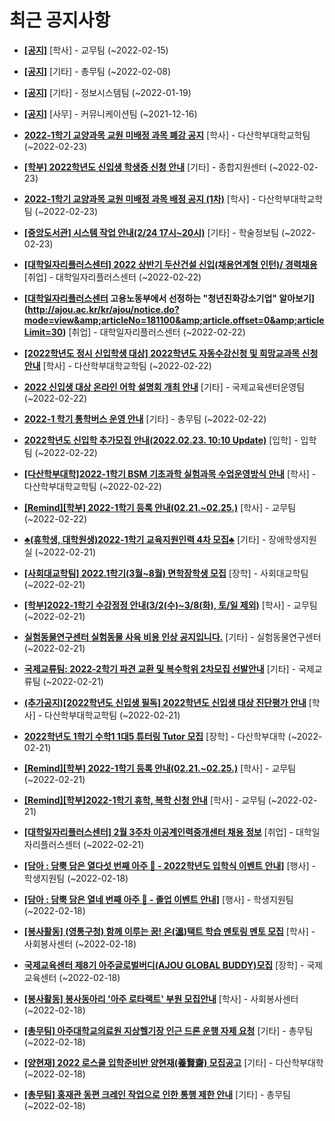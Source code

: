 # 최근 공지사항

* **[[공지]](http://ajou.ac.kr/kr/ajou/notice.do?mode=view&amp;articleNo=180874&amp;article.offset=0&amp;articleLimit=30)**
 [학사] - 교무팀 (~2022-02-15)

* **[[공지]](http://ajou.ac.kr/kr/ajou/notice.do?mode=view&amp;articleNo=180493&amp;article.offset=0&amp;articleLimit=30)**
 [기타] - 총무팀 (~2022-02-08)

* **[[공지]](http://ajou.ac.kr/kr/ajou/notice.do?mode=view&amp;articleNo=179802&amp;article.offset=0&amp;articleLimit=30)**
 [기타] - 정보시스템팀 (~2022-01-19)

* **[[공지]](http://ajou.ac.kr/kr/ajou/notice.do?mode=view&amp;articleNo=147976&amp;article.offset=0&amp;articleLimit=30)**
 [사무] - 커뮤니케이션팀 (~2021-12-16)

* **[2022-1학기 교양과목 교원 미배정 과목 폐강 공지](http://ajou.ac.kr/kr/ajou/notice.do?mode=view&amp;articleNo=181141&amp;article.offset=0&amp;articleLimit=30)**
 [학사] - 다산학부대학교학팀 (~2022-02-23)

* **[[학부] 2022학년도 신입생 학생증 신청 안내](http://ajou.ac.kr/kr/ajou/notice.do?mode=view&amp;articleNo=181140&amp;article.offset=0&amp;articleLimit=30)**
 [기타] - 종합지원센터 (~2022-02-23)

* **[2022-1학기 교양과목 교원 미배정 과목 배정 공지 (1차)](http://ajou.ac.kr/kr/ajou/notice.do?mode=view&amp;articleNo=181138&amp;article.offset=0&amp;articleLimit=30)**
 [학사] - 다산학부대학교학팀 (~2022-02-23)

* **[[중앙도서관] 시스템 작업 안내(2/24 17시~20시)](http://ajou.ac.kr/kr/ajou/notice.do?mode=view&amp;articleNo=181133&amp;article.offset=0&amp;articleLimit=30)**
 [기타] - 학술정보팀 (~2022-02-23)

* **[[대학일자리플러스센터] 2022 상반기 두산건설 신입(채용연계형 인턴)/ 경력채용](http://ajou.ac.kr/kr/ajou/notice.do?mode=view&amp;articleNo=181123&amp;article.offset=0&amp;articleLimit=30)**
 [취업] - 대학일자리플러스센터 (~2022-02-22)

* **[[대학일자리플러스센터](WORKNET) 고용노동부에서 선정하는 &quot;청년친화강소기업&quot; 알아보기](http://ajou.ac.kr/kr/ajou/notice.do?mode=view&amp;articleNo=181100&amp;article.offset=0&amp;articleLimit=30)**
 [취업] - 대학일자리플러스센터 (~2022-02-22)

* **[[2022학년도 정시 신입학생 대상] 2022학년도 자동수강신청 및 희망교과목 신청 안내](http://ajou.ac.kr/kr/ajou/notice.do?mode=view&amp;articleNo=181096&amp;article.offset=0&amp;articleLimit=30)**
 [학사] - 다산학부대학교학팀 (~2022-02-22)

* **[2022 신입생 대상 온라인 어학 설명회 개최 안내](http://ajou.ac.kr/kr/ajou/notice.do?mode=view&amp;articleNo=181092&amp;article.offset=0&amp;articleLimit=30)**
 [기타] - 국제교육센터운영팀 (~2022-02-22)

* **[2022-1 학기 통학버스 운영 안내](http://ajou.ac.kr/kr/ajou/notice.do?mode=view&amp;articleNo=181090&amp;article.offset=0&amp;articleLimit=30)**
 [기타] - 총무팀 (~2022-02-22)

* **[2022학년도 신입학 추가모집 안내(2022.02.23. 10:10 Update)](http://ajou.ac.kr/kr/ajou/notice.do?mode=view&amp;articleNo=181081&amp;article.offset=0&amp;articleLimit=30)**
 [입학] - 입학팀 (~2022-02-22)

* **[[다산학부대학]2022-1학기 BSM 기초과학 실험과목 수업운영방식 안내](http://ajou.ac.kr/kr/ajou/notice.do?mode=view&amp;articleNo=181080&amp;article.offset=0&amp;articleLimit=30)**
 [학사] - 다산학부대학교학팀 (~2022-02-22)

* **[[Remind][학부] 2022-1학기 등록 안내(02.21.~02.25.)](http://ajou.ac.kr/kr/ajou/notice.do?mode=view&amp;articleNo=181074&amp;article.offset=0&amp;articleLimit=30)**
 [학사] - 교무팀 (~2022-02-22)

* **[♣(휴학생, 대학원생)2022-1학기 교육지원인력 4차 모집♣](http://ajou.ac.kr/kr/ajou/notice.do?mode=view&amp;articleNo=181070&amp;article.offset=0&amp;articleLimit=30)**
 [기타] - 장애학생지원실 (~2022-02-21)

* **[[사회대교학팀] 2022.1학기(3월~8월) 면학장학생 모집](http://ajou.ac.kr/kr/ajou/notice.do?mode=view&amp;articleNo=181068&amp;article.offset=0&amp;articleLimit=30)**
 [장학] - 사회대교학팀 (~2022-02-21)

* **[[학부]2022-1학기 수강정정 안내(3/2(수)~3/8(화), 토/일 제외)](http://ajou.ac.kr/kr/ajou/notice.do?mode=view&amp;articleNo=181060&amp;article.offset=0&amp;articleLimit=30)**
 [학사] - 교무팀 (~2022-02-21)

* **[실험동물연구센터 실험동물 사육 비용 인상 공지입니다.](http://ajou.ac.kr/kr/ajou/notice.do?mode=view&amp;articleNo=181055&amp;article.offset=0&amp;articleLimit=30)**
 [기타] - 실험동물연구센터 (~2022-02-21)

* **[국제교류팀: 2022-2학기 파견 교환 및 복수학위 2차모집 선발안내](http://ajou.ac.kr/kr/ajou/notice.do?mode=view&amp;articleNo=181042&amp;article.offset=0&amp;articleLimit=30)**
 [기타] - 국제교류팀 (~2022-02-21)

* **[(추가공지)[2022학년도 신입생 필독] 2022학년도 신입생 대상 진단평가 안내](http://ajou.ac.kr/kr/ajou/notice.do?mode=view&amp;articleNo=181039&amp;article.offset=0&amp;articleLimit=30)**
 [학사] - 다산학부대학교학팀 (~2022-02-21)

* **[2022학년도 1학기 수학1 1대5 튜터링 Tutor 모집](http://ajou.ac.kr/kr/ajou/notice.do?mode=view&amp;articleNo=181025&amp;article.offset=0&amp;articleLimit=30)**
 [장학] - 다산학부대학 (~2022-02-21)

* **[[Remind][학부] 2022-1학기 등록 안내(02.21.~02.25.)](http://ajou.ac.kr/kr/ajou/notice.do?mode=view&amp;articleNo=181020&amp;article.offset=0&amp;articleLimit=30)**
 [학사] - 교무팀 (~2022-02-21)

* **[[Remind][학부]2022-1학기 휴학, 복학 신청 안내](http://ajou.ac.kr/kr/ajou/notice.do?mode=view&amp;articleNo=181019&amp;article.offset=0&amp;articleLimit=30)**
 [학사] - 교무팀 (~2022-02-21)

* **[[대학일자리플러스센터] 2월 3주차 이공계인력중개센터 채용 정보](http://ajou.ac.kr/kr/ajou/notice.do?mode=view&amp;articleNo=181017&amp;article.offset=0&amp;articleLimit=30)**
 [취업] - 대학일자리플러스센터 (~2022-02-21)

* **[[담아 : 담뿍 담은 열다섯 번째 아주 📮 - 2022학년도 입학식 이벤트 안내]](http://ajou.ac.kr/kr/ajou/notice.do?mode=view&amp;articleNo=181004&amp;article.offset=0&amp;articleLimit=30)**
 [행사] - 학생지원팀 (~2022-02-18)

* **[[담아 : 담뿍 담은 열네 번째 아주 📮 - 졸업 이벤트 안내]](http://ajou.ac.kr/kr/ajou/notice.do?mode=view&amp;articleNo=181000&amp;article.offset=0&amp;articleLimit=30)**
 [행사] - 학생지원팀 (~2022-02-18)

* **[[봉사활동] (영통구청) 함께 이루는 꿈! 온(溫)택트 학습 멘토링 멘토 모집](http://ajou.ac.kr/kr/ajou/notice.do?mode=view&amp;articleNo=180998&amp;article.offset=0&amp;articleLimit=30)**
 [학사] - 사회봉사센터 (~2022-02-18)

* **[국제교육센터 제8기 아주글로벌버디(AJOU GLOBAL BUDDY)모집](http://ajou.ac.kr/kr/ajou/notice.do?mode=view&amp;articleNo=180989&amp;article.offset=0&amp;articleLimit=30)**
 [장학] - 국제교육센터 (~2022-02-18)

* **[[봉사활동] 봉사동아리 &#x27;아주 로타랙트&#x27; 부원 모집안내](http://ajou.ac.kr/kr/ajou/notice.do?mode=view&amp;articleNo=180988&amp;article.offset=0&amp;articleLimit=30)**
 [학사] - 사회봉사센터 (~2022-02-18)

* **[[총무팀] 아주대학교의료원 지상헬기장 인근 드론 운행 자제 요청](http://ajou.ac.kr/kr/ajou/notice.do?mode=view&amp;articleNo=180987&amp;article.offset=0&amp;articleLimit=30)**
 [기타] - 총무팀 (~2022-02-18)

* **[[양현재] 2022 로스쿨 입학준비반 양현재(養賢齋) 모집공고](http://ajou.ac.kr/kr/ajou/notice.do?mode=view&amp;articleNo=180986&amp;article.offset=0&amp;articleLimit=30)**
 [기타] - 다산학부대학 (~2022-02-18)

* **[[총무팀] 홍재관 동편 크레인 작업으로 인한 통행 제한 안내](http://ajou.ac.kr/kr/ajou/notice.do?mode=view&amp;articleNo=180985&amp;article.offset=0&amp;articleLimit=30)**
 [기타] - 총무팀 (~2022-02-18)
